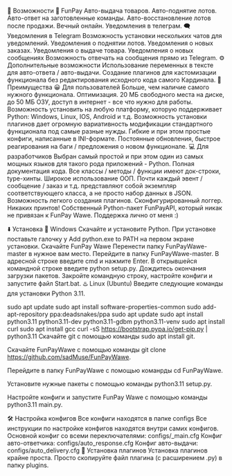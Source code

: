🤖 Возможности
🛒 FunPay
Авто-выдача товаров.
Авто-поднятие лотов.
Авто-ответ на заготовленные команды.
Авто-восстановление лотов после продажи.
Вечный онлайн.
Уведомления в телеграм.
🗨️ Уведомления в Telegram
Возможность установки нескольких чатов для уведомлений.
Уведомления о поднятии лотов.
Уведомления о новых заказах.
Уведомления о выдаче товара.
Уведомления о новых сообщениях
Возможность отвечать на сообщения прямо из Telegram.
⚙️ Дополнительные возможности
Использование переменных в тексте для авто-ответа / авто-выдачи.
Создание плагинов для кастомизации функционала без редактирования исходного кода самого Кардинала.
🥇 Преимущества
😀 Для пользователей
Больше, чем наличие самого нужного функционала.
Оптимизация. 20 МБ свободного места на диске, до 50 МБ ОЗУ, доступ в интернет - все что нужно для работы.
Возможность установить на любую платформу, которую поддерживает Python: Windows, Linux, IOS, Android и т.д.
Возможность установки плагинов дает огромную вариативность модификации стандартного функционала под самые разные нужды.
Гибкие и при этом простые конфиги, написанные в INI-формате.
Постоянные обновления, быстрое реагирования на баги / предложения о новом функционале.
💻 Для разработчиков
Выбран самый простой и при этом один из самых мощных языков для такого рода приложений - Python.
Полная документация кода. Все классы / методы / функции имеют док-строки, type-хинты.
Широкое использование ООП. Почти каждый эвент / сообщение / заказ и т.д. представляют собой экземпляр соответствующего класса, а не просто набор данных в JSON.
Возможность легкого создания плагинов.
Сконфигурированный логгер. Никаких принтов!
Собственный Python-пакет FunPayAPI, который никак не привязан к FunPay Wawe.
Поддержка лично от меня :)

⬇️ Установка
🔷 Windows
Скачайте и установите Python.
При установке поставьте галочку у Add python.exe to PATH на первом экране установки.
Скачайте FunPay Wawe
Перенести папку FunPayWawe-master в нужное вам место.
Перейдите в папку FunPayWawe-master.
В адресной строке введите cmd и нажмите Enter. 
В открывшейся командной строке введите python setup.py. Дождитесь окончания загрузки пакетов.
Закройте командную строку, настройте конфиги и запустите файл Start.bat.
♨️ Linux (Ubuntu)
Введите следующие команды для установки Python 3.11.

sudo apt update
sudo apt install software-properties-common
sudo add-apt-repository ppa:deadsnakes/ppa
sudo apt update
sudo apt install python3.11 python3.11-dev python3.11-gdbm python3.11-venv
sudo apt install curl
sudo apt install gcc
curl -sS https://bootstrap.pypa.io/get-pip.py | python3.11
Скачайте git с помощью команды sudo apt install git.

Скачайте FunPayWawe с помощью команды git clone https://github.com/sadMuse/FunPayWawe.

Перейдите в папку FunPayWawe с помощью команрды cd FunPayWawe.

Установите нужные пакеты с помощью команды python3.11 setup.py.

Настройте конфиги и запустите FunPay Wawe с помощью команды python3.11 main.py.

🛠️ Настройка конфигов
Все конфиги находятся в папке configs
Все инструкции по настройке конфигов находятся внутри самих конфигов.
Основной конфиг со всеми переключателями: configs/_main.cfg
Конфиг авто-ответчика: configs/auto_response.cfg
Конфиг авто-выдачи: configs/auto_delivery.cfg
🔌 Установка плагинов
Установка плагинов крайне проста. Просто скопируйте файл плагина (с расширением .py) в папку plugins.
